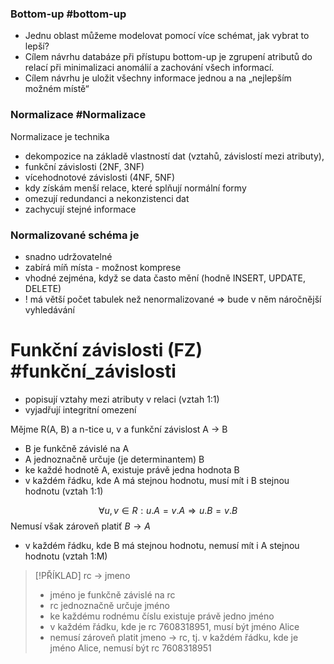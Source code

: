 ### Bottom-up #bottom-up
- Jednu oblast můžeme modelovat pomocí více schémat, jak vybrat to lepší?
- Cílem návrhu databáze při přístupu bottom-up je zgrupení atributů do relací při minimalizaci anomálií a zachování všech informací.
- Cílem návrhu je uložit všechny informace jednou a na „nejlepším možném místě“
### Normalizace #Normalizace
Normalizace je technika
- dekompozice na základě vlastností dat (vztahů, závislostí mezi atributy),
- funkční závislosti (2NF, 3NF)
- vícehodnotové závislosti (4NF, 5NF)
- kdy získám menší relace, které splňují normální formy
- omezují redundanci a nekonzistenci dat
- zachycují stejné informace

### Normalizované schéma je
- snadno udržovatelné
- zabírá míň místa - možnost komprese
- vhodné zejména, když se data často mění (hodně INSERT, UPDATE, DELETE)
- ! má větší počet tabulek než nenormalizované => bude v něm náročnější vyhledávání

# Funkční závislosti (FZ) #funkční_závislosti

- popisují vztahy mezi atributy v relaci (vztah 1:1)
- vyjadřují integritní omezení

Mějme R(A, B) a n-tice u, v a funkční závislost A → B
- B je funkčně závislé na A
- A jednoznačně určuje (je determinantem) B
- ke každé hodnotě A, existuje právě jedna hodnota B
- v každém řádku, kde A má stejnou hodnotu, musí mít i B stejnou
hodnotu (vztah 1:1)

$$
∀ u,v ∈ R: u.A = v.A ⇒ u.B = v.B
$$
Nemusí však zároveň platiť $B → A$
- v každém řádku, kde B má stejnou hodnotu, nemusí mít i A stejnou
hodnotu (vztah 1:M)


> [!PŘÍKLAD]
> rc → jmeno
> - jméno je funkčně závislé na rc
> - rc jednoznačně určuje jméno
> - ke každému rodnému číslu existuje právě jedno jméno
> - v každém řádku, kde je rc 7608318951, musí být jméno Alice
> - nemusí zároveň platit jmeno → rc, tj. v každém řádku, kde je
> jméno Alice, nemusí být rc 7608318951